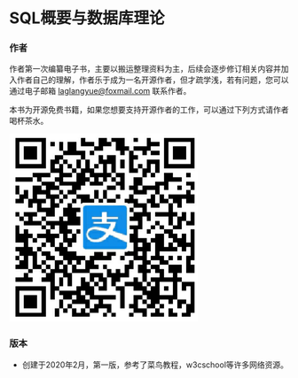 # SQL概要与数据库理论

### 作者

作者第一次编纂电子书，主要以搬运整理资料为主，后续会逐步修订相关内容并加入作者自己的理解，作者乐于成为一名开源作者，但才疏学浅，若有问题，您可以通过电子邮箱 laglangyue@foxmail.com  联系作者。

本书为开源免费书籍，如果您想要支持开源作者的工作，可以通过下列方式请作者喝杯茶水。

<img src="./src/pay.png"  width=340px height=340px />

### 版本

- 创建于2020年2月，第一版，参考了菜鸟教程，w3cschool等许多网络资源。

